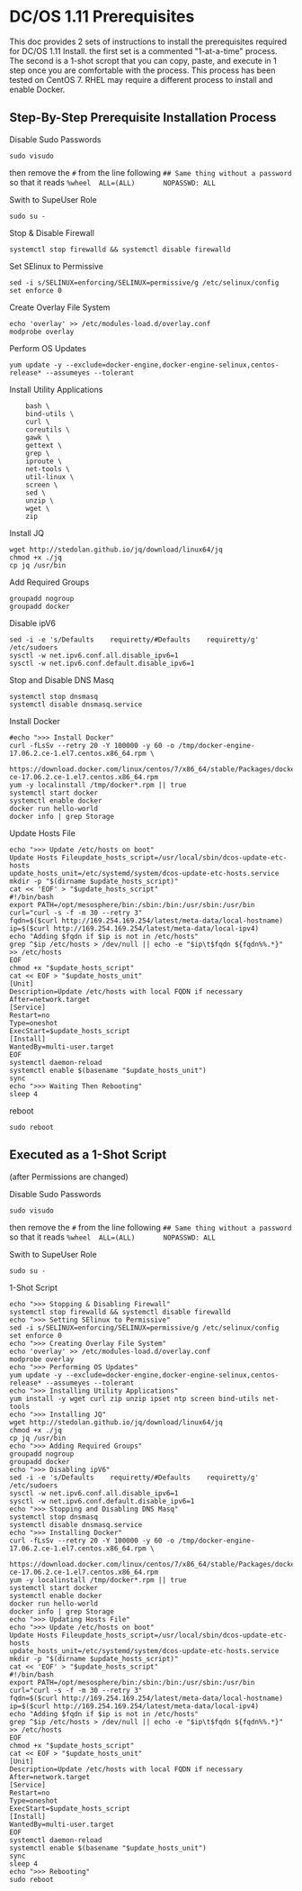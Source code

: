 # DC/OS 1.11 Prerequisites
This doc provides 2 sets of instructions to install the prerequisites required for DC/OS 1.11 Install.  the first set is a commented "1-at-a-time" process.  The second is a 1-shot scropt that you can copy, paste, and execute in 1 step once you are comfortable with the process.  This process has been tested on CentOS 7.  RHEL may require a different process to install and enable Docker.

## Step-By-Step Prerequisite Installation Process

Disable Sudo Passwords
```
sudo visudo
```
then remove the `#` from the line following `## Same thing without a password` so that it reads `%wheel  ALL=(ALL)       NOPASSWD: ALL`

Swith to SupeUser Role
```
sudo su -
```

Stop & Disable Firewall
```
systemctl stop firewalld && systemctl disable firewalld
```

Set SElinux to Permissive
```
sed -i s/SELINUX=enforcing/SELINUX=permissive/g /etc/selinux/config
set enforce 0
```

Create Overlay File System
```
echo 'overlay' >> /etc/modules-load.d/overlay.conf
modprobe overlay
```

Perform OS Updates
```
yum update -y --exclude=docker-engine,docker-engine-selinux,centos-release* --assumeyes --tolerant
```

Install Utility Applications
```
    bash \
    bind-utils \
    curl \
    coreutils \
    gawk \
    gettext \
    grep \
    iproute \
    net-tools \
    util-linux \
    screen \
    sed \
    unzip \
    wget \
    zip
```

Install JQ
```
wget http://stedolan.github.io/jq/download/linux64/jq
chmod +x ./jq
cp jq /usr/bin
```

Add Required Groups
```
groupadd nogroup
groupadd docker
```

Disable ipV6
```
sed -i -e 's/Defaults    requiretty/#Defaults    requiretty/g' /etc/sudoers
sysctl -w net.ipv6.conf.all.disable_ipv6=1
sysctl -w net.ipv6.conf.default.disable_ipv6=1
```

Stop and Disable DNS Masq
```
systemctl stop dnsmasq
systemctl disable dnsmasq.service
```

Install Docker
```
#echo ">>> Install Docker"
curl -fLsSv --retry 20 -Y 100000 -y 60 -o /tmp/docker-engine-17.06.2.ce-1.el7.centos.x86_64.rpm \
  https://download.docker.com/linux/centos/7/x86_64/stable/Packages/docker-ce-17.06.2.ce-1.el7.centos.x86_64.rpm
yum -y localinstall /tmp/docker*.rpm || true
systemctl start docker
systemctl enable docker
docker run hello-world
docker info | grep Storage
```

Update Hosts File
```
echo ">>> Update /etc/hosts on boot"
Update Hosts Fileupdate_hosts_script=/usr/local/sbin/dcos-update-etc-hosts
update_hosts_unit=/etc/systemd/system/dcos-update-etc-hosts.service
mkdir -p "$(dirname $update_hosts_script)"
cat << 'EOF' > "$update_hosts_script"
#!/bin/bash
export PATH=/opt/mesosphere/bin:/sbin:/bin:/usr/sbin:/usr/bin
curl="curl -s -f -m 30 --retry 3"
fqdn=$($curl http://169.254.169.254/latest/meta-data/local-hostname)
ip=$($curl http://169.254.169.254/latest/meta-data/local-ipv4)
echo "Adding $fqdn if $ip is not in /etc/hosts"
grep ^$ip /etc/hosts > /dev/null || echo -e "$ip\t$fqdn ${fqdn%%.*}" >> /etc/hosts
EOF
chmod +x "$update_hosts_script"
cat << EOF > "$update_hosts_unit"
[Unit]
Description=Update /etc/hosts with local FQDN if necessary
After=network.target
[Service]
Restart=no
Type=oneshot
ExecStart=$update_hosts_script
[Install]
WantedBy=multi-user.target
EOF
systemctl daemon-reload
systemctl enable $(basename "$update_hosts_unit")
sync
echo ">>> Waiting Then Rebooting"
sleep 4
```

reboot
```
sudo reboot
```

## Executed as a 1-Shot Script 
(after Permissions are changed)

Disable Sudo Passwords
```
sudo visudo
```
then remove the `#` from the line following `## Same thing without a password` so that it reads `%wheel  ALL=(ALL)       NOPASSWD: ALL`

Swith to SupeUser Role
```
sudo su -
```
1-Shot Script
```
echo ">>> Stopping & Disabling Firewall"
systemctl stop firewalld && systemctl disable firewalld
echo ">>> Setting SElinux to Permissive"
sed -i s/SELINUX=enforcing/SELINUX=permissive/g /etc/selinux/config
set enforce 0
echo ">>> Creating Overlay File System"
echo 'overlay' >> /etc/modules-load.d/overlay.conf
modprobe overlay
echo ">>> Performing OS Updates"
yum update -y --exclude=docker-engine,docker-engine-selinux,centos-release* --assumeyes --tolerant
echo ">>> Installing Utility Applications"
yum install -y wget curl zip unzip ipset ntp screen bind-utils net-tools
echo ">>> Installing JQ"
wget http://stedolan.github.io/jq/download/linux64/jq
chmod +x ./jq
cp jq /usr/bin
echo ">>> Adding Required Groups"
groupadd nogroup
groupadd docker
echo ">>> Disabling ipV6"
sed -i -e 's/Defaults    requiretty/#Defaults    requiretty/g' /etc/sudoers
sysctl -w net.ipv6.conf.all.disable_ipv6=1
sysctl -w net.ipv6.conf.default.disable_ipv6=1
echo ">>> Stopping and Disabling DNS Masq"
systemctl stop dnsmasq
systemctl disable dnsmasq.service
echo ">>> Installing Docker"
curl -fLsSv --retry 20 -Y 100000 -y 60 -o /tmp/docker-engine-17.06.2.ce-1.el7.centos.x86_64.rpm \
  https://download.docker.com/linux/centos/7/x86_64/stable/Packages/docker-ce-17.06.2.ce-1.el7.centos.x86_64.rpm
yum -y localinstall /tmp/docker*.rpm || true
systemctl start docker
systemctl enable docker
docker run hello-world
docker info | grep Storage
echo ">>> Updating Hosts File"
echo ">>> Update /etc/hosts on boot"
Update Hosts Fileupdate_hosts_script=/usr/local/sbin/dcos-update-etc-hosts
update_hosts_unit=/etc/systemd/system/dcos-update-etc-hosts.service
mkdir -p "$(dirname $update_hosts_script)"
cat << 'EOF' > "$update_hosts_script"
#!/bin/bash
export PATH=/opt/mesosphere/bin:/sbin:/bin:/usr/sbin:/usr/bin
curl="curl -s -f -m 30 --retry 3"
fqdn=$($curl http://169.254.169.254/latest/meta-data/local-hostname)
ip=$($curl http://169.254.169.254/latest/meta-data/local-ipv4)
echo "Adding $fqdn if $ip is not in /etc/hosts"
grep ^$ip /etc/hosts > /dev/null || echo -e "$ip\t$fqdn ${fqdn%%.*}" >> /etc/hosts
EOF
chmod +x "$update_hosts_script"
cat << EOF > "$update_hosts_unit"
[Unit]
Description=Update /etc/hosts with local FQDN if necessary
After=network.target
[Service]
Restart=no
Type=oneshot
ExecStart=$update_hosts_script
[Install]
WantedBy=multi-user.target
EOF
systemctl daemon-reload
systemctl enable $(basename "$update_hosts_unit")
sync
sleep 4
echo ">>> Rebooting"
sudo reboot
```


